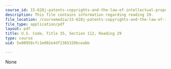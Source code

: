 ```yaml
---
course_id: 15-628j-patents-copyrights-and-the-law-of-intellectual-property-spring-2013
description: This file contains information regarding reading 29.
file_location: /coursemedia/15-628j-patents-copyrights-and-the-law-of-intellectual-property-spring-2013/5e80958cfc1e002e4df2365320bceabb_MIT15_628JS13_read29.pdf
file_type: application/pdf
layout: pdf
title: U.S. Code, Title 35, Section 112, Reading 29
type: course
uid: 5e80958cfc1e002e4df2365320bceabb

---
```

None